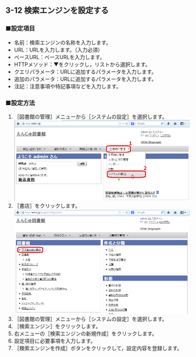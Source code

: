 3-12 検索エンジンを設定する
---------------------------

### ■設定項目

* 名前：検索エンジンの名称を入力します。
* URL：URLを入力します。（入力必須）
* ベースURL：ベースURLを入力します。
* HTTPメソッド：▼をクリックし，リストから選択します。
* クエリパラメータ：URLに追加するパラメータを入力します。
* 追加のパラメータ：URLに追加するパラメータを入力します。
* 注記：注意事項や特記事項などを入力します。

### ■設定方法

1. ［図書館の管理］メニューから［システムの設定］を選択します。  
   ![システムの設定](assets/images/image_system_setup.png)
2. ［書店］をクリックします。  
   ![システムの設定](assets/images/image_initial_014.png)
3. ［図書館の管理］メニューから［システムの設定］を選択します。
4. ［検索エンジン］をクリックします。
5. 右メニューの［検索エンジンの新規作成］をクリックします。
6. 設定項目に必要事項を入力します。
7. ［検索エンジンを作成］ボタンをクリックして，設定内容を登録します。


